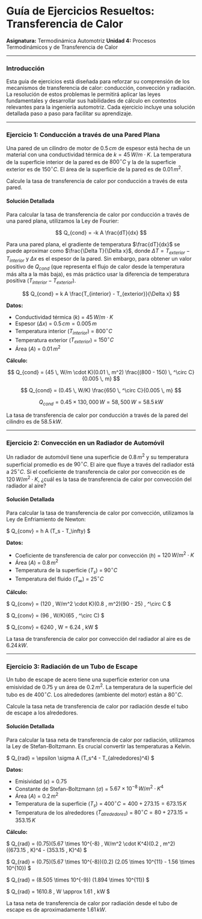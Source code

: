 # Guía de Ejercicios Resueltos: Transferencia de Calor

**Asignatura:** Termodinámica Automotriz
**Unidad 4:** Procesos Termodinámicos y de Transferencia de Calor

---

### Introducción

Esta guía de ejercicios está diseñada para reforzar su comprensión de los mecanismos de transferencia de calor: conducción, convección y radiación. La resolución de estos problemas le permitirá aplicar las leyes fundamentales y desarrollar sus habilidades de cálculo en contextos relevantes para la ingeniería automotriz. Cada ejercicio incluye una solución detallada paso a paso para facilitar su aprendizaje.

---

### Ejercicio 1: Conducción a través de una Pared Plana

Una pared de un cilindro de motor de $0.5 \, cm$ de espesor está hecha de un material con una conductividad térmica de $k = 45 \, W/m \cdot K$. La temperatura de la superficie interior de la pared es de $800^\circ C$ y la de la superficie exterior es de $150^\circ C$. El área de la superficie de la pared es de $0.01 \, m^2$.

Calcule la tasa de transferencia de calor por conducción a través de esta pared.

#### Solución Detallada

Para calcular la tasa de transferencia de calor por conducción a través de una pared plana, utilizamos la Ley de Fourier:

$$ Q_{cond} = -k A \frac{dT}{dx} $$

Para una pared plana, el gradiente de temperatura $\frac{dT}{dx}$ se puede aproximar como $\frac{\Delta T}{\Delta x}$, donde $\Delta T = T_{exterior} - T_{interior}$ y $\Delta x$ es el espesor de la pared. Sin embargo, para obtener un valor positivo de $Q_{cond}$ (que representa el flujo de calor desde la temperatura más alta a la más baja), es más práctico usar la diferencia de temperatura positiva $(T_{interior} - T_{exterior})$.

$$ Q_{cond} = k A \frac{T_{interior} - T_{exterior}}{\Delta x} $$

**Datos:**
-   Conductividad térmica ($k$) = $45 \, W/m \cdot K$
-   Espesor ($\Delta x$) = $0.5 \, cm = 0.005 \, m$
-   Temperatura interior ($T_{interior}$) = $800^\circ C$
-   Temperatura exterior ($T_{exterior}$) = $150^\circ C$
-   Área ($A$) = $0.01 \, m^2$

**Cálculo:**

$$ Q_{cond} = (45 \, W/m \cdot K)(0.01 \, m^2) \frac{(800 - 150) \, ^\circ C}{0.005 \, m} $$

$$ Q_{cond} = (0.45 \, W/K) \frac{650 \, ^\circ C}{0.005 \, m} $$

$$ Q_{cond} = 0.45 \times 130,000 \, W = 58,500 \, W = 58.5 \, kW $$

La tasa de transferencia de calor por conducción a través de la pared del cilindro es de $58.5 \, kW$.

---

### Ejercicio 2: Convección en un Radiador de Automóvil

Un radiador de automóvil tiene una superficie de $0.8 \, m^2$ y su temperatura superficial promedio es de $90^\circ C$. El aire que fluye a través del radiador está a $25^\circ C$. Si el coeficiente de transferencia de calor por convección es de $120 \, W/m^2 \cdot K$, ¿cuál es la tasa de transferencia de calor por convección del radiador al aire?

#### Solución Detallada

Para calcular la tasa de transferencia de calor por convección, utilizamos la Ley de Enfriamiento de Newton:

$ Q_{conv} = h A (T_s - T_\infty) $

**Datos:**
-   Coeficiente de transferencia de calor por convección ($h$) = $120 \, W/m^2 \cdot K$
-   Área ($A$) = $0.8 \, m^2$
-   Temperatura de la superficie ($T_s$) = $90^\circ C$
-   Temperatura del fluido ($T_\infty$) = $25^\circ C$

**Cálculo:**

$ Q_{conv} = (120 \, W/m^2 \cdot K)(0.8 \, m^2)(90 - 25) \, ^\circ C $

$ Q_{conv} = (96 \, W/K)(65 \, ^\circ C) $

$ Q_{conv} = 6240 \, W = 6.24 \, kW $

La tasa de transferencia de calor por convección del radiador al aire es de $6.24 \, kW$.

---

### Ejercicio 3: Radiación de un Tubo de Escape

Un tubo de escape de acero tiene una superficie exterior con una emisividad de $0.75$ y un área de $0.2 \, m^2$. La temperatura de la superficie del tubo es de $400^\circ C$. Los alrededores (ambiente del motor) están a $80^\circ C$.

Calcule la tasa neta de transferencia de calor por radiación desde el tubo de escape a los alrededores.

#### Solución Detallada

Para calcular la tasa neta de transferencia de calor por radiación, utilizamos la Ley de Stefan-Boltzmann. Es crucial convertir las temperaturas a Kelvin.

$ Q_{rad} = \epsilon \sigma A (T_s^4 - T_{alrededores}^4) $

**Datos:**
-   Emisividad ($\epsilon$) = $0.75$
-   Constante de Stefan-Boltzmann ($\sigma$) = $5.67 \times 10^{-8} \, W/m^2 \cdot K^4$
-   Área ($A$) = $0.2 \, m^2$
-   Temperatura de la superficie ($T_s$) = $400^\circ C = 400 + 273.15 = 673.15 \, K$
-   Temperatura de los alrededores ($T_{alrededores}$) = $80^\circ C = 80 + 273.15 = 353.15 \, K$

**Cálculo:**

$ Q_{rad} = (0.75)(5.67 \times 10^{-8} \, W/m^2 \cdot K^4)(0.2 \, m^2) ((673.15 \, K)^4 - (353.15 \, K)^4) $

$ Q_{rad} = (0.75)(5.67 \times 10^{-8})(0.2) (2.05 \times 10^{11} - 1.56 \times 10^{10}) $

$ Q_{rad} = (8.505 \times 10^{-9}) (1.894 \times 10^{11}) $

$ Q_{rad} = 1610.8 \, W \approx 1.61 \, kW $

La tasa neta de transferencia de calor por radiación desde el tubo de escape es de aproximadamente $1.61 \, kW$.

```